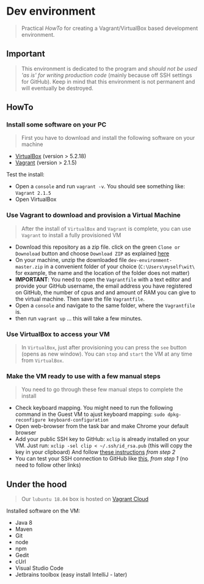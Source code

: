 # Dev environment
> Practical *HowTo* for creating a Vagrant/VirtualBox based development environment. 

## Important
> This environment is dedicated to the program and *should not be used 'as is' for writing production code* (mainly because off SSH settings for GitHub). Keep in mind that this environment is not permanent and will eventually be destroyed. 

## HowTo

### Install some software on your PC
> First you have to download and install the following software on your machine
  * [VirtualBox](https://www.virtualbox.org/wiki/Downloads) (version > 5.2.18)
  * [Vagrant](https://www.vagrantup.com/downloads.html) (version > 2.1.5)

Test the install: 
 * Open a `console` and run `vagrant -v`. You should see something like: `Vagrant 2.1.5`
 * Open VirtualBox

### Use Vagrant to download and provision a Virtual Machine
> After the install of `VirtualBox` and `Vagrant` is complete, you can use `Vagrant` to install a fully provisioned VM 
 * Download this repository as a zip file.
   click on the green `Clone or Downoload` button and choose `Download ZIP` as explained [here](https://stackoverflow.com/questions/2751227/how-to-download-source-in-zip-format-from-github)
 * On your machine, unzip the downloaded file `dev-environment-master.zip` in a convenient folder of your choice (`C:\Users\myself\wit\` for example, the name and the location of the folder does not matter) 
 * **IMPORTANT**: You need to open the `Vagrantfile` with a text editor and provide your GitHub username, the email address you have registered on GitHub, the number of cpus and and amount of RAM you can give to the virtual machine. Then save the file `Vagrantfile`. 
 * Open a `console` and navigate to the same folder, where the `Vagrantfile` is.
 * then run `vagrant up` ... this will take a few minutes.

### Use VirtualBox to access your VM
 > In `VirtualBox`, just after provisioning you can press the `see` button (opens as new window). You can `stop` and `start` the VM at any time from `VirtualBox`.

### Make the VM ready to use with a few manual steps
> You need to go through these few manual steps to complete the install
 * Check keyboard mapping. You might need to run the following command in the Guest VM to ajust keyboard mapping:
   `sudo dpkg-reconfigure keyboard-configuration`
 * Open web-browser from the task bar and make Chrome your default browser
 * Add your public SSH key to GitHub:
   `xclip` is already installed on your VM. Just run:
   `xclip -sel clip < ~/.ssh/id_rsa.pub` (this will copy the key in your clipboard)
   And follow [these instructions](https://help.github.com/articles/adding-a-new-ssh-key-to-your-github-account/#platform-linux) *from step 2* 
 * You can test your SSH connection to GitHub like [this](https://help.github.com/articles/testing-your-ssh-connection/), *from step 1* (no need to follow other links)


## Under the hood
> Our `lubuntu 18.04` box is hosted on [Vagrant Cloud](https://app.vagrantup.com/weignitetech) 

Installed software on the VM: 
 * Java 8
 * Maven
 * Git
 * node
 * npm
 * Gedit
 * cUrl 
 * Visual Studio Code
 * Jetbrains toolbox (easy install IntelliJ - later)

